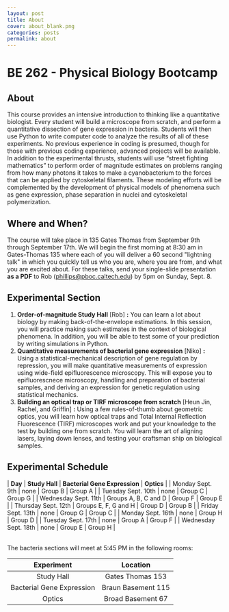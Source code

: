 ```yaml
---
layout: post
title: About
cover: about_blank.png
categories: posts
permalink: about
---
```

# BE 262 - Physical Biology Bootcamp

## About
This course provides an intensive introduction to thinking like a quantitative
biologist. Every student will build a microscope from scratch, and perform a
quantitative dissection of gene expression in bacteria. Students will then use
Python to write computer code to analyze the results of all of these
experiments. No previous experience in coding is presumed, though for those
with previous coding experience, advanced projects will be available. In
addition to the experimental thrusts, students will use “street fighting
mathematics” to perform order of magnitude estimates on problems ranging from
how many photons it takes to make a cyanobacterium to the forces that can be
applied by cytoskeletal filaments. These modeling efforts will be complemented
by the development of physical models of phenomena such as gene expression,
phase separation in nuclei and cytoskeletal polymerization.

## Where and When?
The course will take place in 135 Gates Thomas from September 9th through
September 17th. We will begin the first morning at 8:30 am in Gates-Thomas 135
where each of you will deliver a 60 second "lightning talk" in which you
quickly tell us who you are, where you are from, and what you are excited
about.  For these talks, send your single-slide presentation **as a PDF** to
Rob (phillips@pboc.caltech.edu) by 5pm on Sunday, Sept. 8.

## Experimental Section

1. **Order-of-magnitude Study Hall** \[Rob\] **:** You can learn a lot about
   biology by making back-of-the-envelope estimations. In this session,  you
   will practice making such estimates in the context of biological phenomena.
   In addition, you will be able to test some of your prediction by writing
   simulations in Python.
2. **Quantitative measurements of bacterial gene expression** \[Niko\] **:**
   Using a statistical-mechanical description of gene regulation by repression,
   you will make quantitative measurements of expression using wide-field
   epifluorescence microscopy. This will expose you to epifluorescnece
   microscopy, handling and preparation of bacterial samples, and deriving an
   expression for genetic regulation using statistical mechanics.
3. **Building an optical trap or TIRF microscope from scratch** \[Heun Jin,
   Rachel, and Griffin\] **:** Using a few rules-of-thumb about geometric
   optics, you will learn how optical traps and Total Internal Reflection
   Fluorescence (TIRF) microscopes work and put your knowledge to the test by
   building one from scratch. You will learn the art of aligning lasers, laying
   down lenses, and testing your craftsman ship on biological samples.

## Experimental Schedule

| **Day** | **Study Hall** | **Bacterial Gene Expression** | **Optics** |
| Monday Sept. 9th    | none | Group B | Group A |
| Tuesday Sept. 10th   | none | Group C | Group G |
| Wednesday Sept. 11th | Groups A, B, C and D | Group F | Group E |
| Thursday Sept. 12th  | Groups E, F, G and H | Group D | Group B |
| Friday Sept. 13th    | none | Group G | Group C |
| Monday Sept. 16th    | none | Group H | Group D |
| Tuesday Sept. 17th   | none | Group A | Group F |
| Wednesday Sept. 18th   | none | Group E | Group H |

<br/>
The bacteria sections will meet at 5:45 PM in the following rooms:

| **Experiment** | **Location**|
|:--:|:--:|
| Study Hall | Gates Thomas 153|
| Bacterial Gene Expression | Braun Basement 115|
| Optics | Broad Basement 67 |
